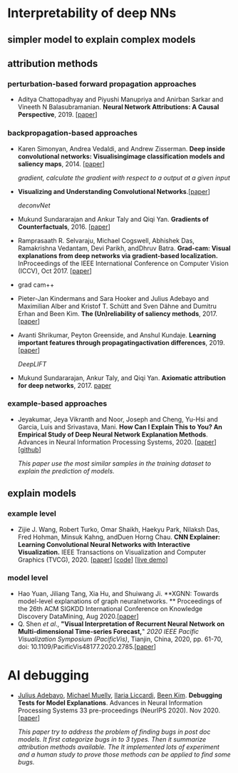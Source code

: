 # Interpretability of deep NNs

## simpler model to explain complex models

## attribution methods

### perturbation-based forward propagation approaches

- Aditya Chattopadhyay and Piyushi Manupriya and Anirban Sarkar and Vineeth N Balasubramanian. **Neural Network Attributions: A Causal Perspective**, 2019. [[paper](https://arxiv.org/abs/1902.02302)]

### backpropagation-based approaches

- Karen Simonyan, Andrea Vedaldi, and Andrew Zisserman. **Deep inside convolutional networks: Visualisingimage classification models and saliency maps**, 2014. [[paper](https://arxiv.org/pdf/1312.6034.pdf)]

  *gradient, calculate the gradient with respect to a output at a given input*

- **Visualizing and Understanding Convolutional Networks**.[[paper](https://link.springer.com/chapter/10.1007/978-3-319-10590-1_53)]

  *deconvNet*

- Mukund Sundararajan and Ankur Taly and Qiqi Yan. **Gradients of Counterfactuals**, 2016. [[paper](https://arxiv.org/abs/1611.02639)]

- Ramprasaath R. Selvaraju, Michael Cogswell, Abhishek Das, Ramakrishna Vedantam, Devi Parikh, andDhruv Batra.  **Grad-cam:  Visual explanations from deep networks via gradient-based localization.**  InProceedings of the IEEE International Conference on Computer Vision (ICCV), Oct 2017. [[paper](https://openaccess.thecvf.com/content_iccv_2017/html/Selvaraju_Grad-CAM_Visual_Explanations_ICCV_2017_paper.html)]

- grad cam++

- Pieter-Jan Kindermans and Sara Hooker and Julius Adebayo and Maximilian Alber and Kristof T. Schütt and Sven Dähne and Dumitru Erhan and Been Kim. **The (Un)reliability of saliency methods**, 2017. [[paper](https://arxiv.org/abs/1711.00867)]

- Avanti Shrikumar, Peyton Greenside, and Anshul Kundaje. **Learning important features through propagatingactivation differences**, 2019. [[paper](https://arxiv.org/pdf/1704.02685.pdf)]

  *DeepLIFT*

- Mukund Sundararajan, Ankur Taly, and Qiqi Yan. **Axiomatic attribution for deep networks**, 2017. [paper](https://arxiv.org/pdf/1703.01365.pdf) 

### example-based approaches

- Jeyakumar, Jeya Vikranth and Noor, Joseph and Cheng, Yu-Hsi and Garcia, Luis and Srivastava, Mani. **How Can I Explain This to You? An Empirical Study of Deep Neural Network Explanation Methods**. Advances in Neural Information Processing Systems, 2020. [[paper](https://proceedings.neurips.cc/paper/2020/file/2c29d89cc56cdb191c60db2f0bae796b-Paper.pdf)] [[github](https://github.com/nesl/Explainability-Study)]

  *This paper use the most similar samples in the training dataset to explain the prediction of models.*

## explain models

### example level

- Zijie J. Wang, Robert Turko, Omar Shaikh, Haekyu Park, Nilaksh Das, Fred Hohman, Minsuk Kahng, andDuen Horng Chau. **CNN Explainer: Learning Convolutional Neural Networks with Interactive Visualization.** IEEE Transactions on Visualization and Computer Graphics (TVCG), 2020. [[paper](https://arxiv.org/abs/2004.15004)] [[code](https://github.com/poloclub/cnn-explainer)] [[live demo](http://poloclub.github.io/cnn-explainer/)]

### model level

- Hao Yuan, Jiliang Tang, Xia Hu, and Shuiwang Ji. **XGNN: Towards model-level explanations of graph neuralnetworks. ** Proceedings of the 26th ACM SIGKDD International Conference on Knowledge Discovery DataMining, Aug 2020.[[paper](https://arxiv.org/abs/2006.02587)]
- Q. Shen *et al*., **"Visual Interpretation of Recurrent Neural Network on Multi-dimensional Time-series Forecast,**" *2020 IEEE Pacific Visualization Symposium (PacificVis)*, Tianjin, China, 2020, pp. 61-70, doi: 10.1109/PacificVis48177.2020.2785.[[paper](https://ieeexplore.ieee.org/abstract/document/9086238)]

# AI debugging



- [Julius Adebayo](https://arxiv.org/search/cs?searchtype=author&query=Adebayo%2C+J), [Michael Muelly](https://arxiv.org/search/cs?searchtype=author&query=Muelly%2C+M), [Ilaria Liccardi](https://arxiv.org/search/cs?searchtype=author&query=Liccardi%2C+I), [Been Kim](https://arxiv.org/search/cs?searchtype=author&query=Kim%2C+B). **Debugging Tests for Model Explanations**. Advances in Neural Information Processing Systems 33 pre-proceedings (NeurIPS 2020). Nov 2020. [[paper](https://proceedings.neurips.cc/paper/2020/file/075b051ec3d22dac7b33f788da631fd4-Paper.pdf)]

  *This paper try to address the problem of finding bugs in post doc models. It first categorize bugs in to 3 types. Then it summarize attribution methods available. The It implemented lots of experiment and a human study to prove those methods can be applied to find some bugs.*











